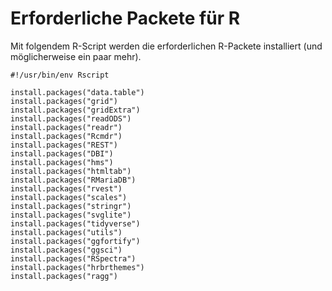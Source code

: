 # Erforderliche Packete für R

Mit folgendem R-Script werden die erforderlichen R-Packete installiert (und möglicherweise ein paar mehr).

```
#!/usr/bin/env Rscript

install.packages("data.table")
install.packages("grid")
install.packages("gridExtra")
install.packages("readODS")
install.packages("readr")
install.packages("Rcmdr")
install.packages("REST")
install.packages("DBI")
install.packages("hms")
install.packages("htmltab")
install.packages("RMariaDB")
install.packages("rvest")
install.packages("scales")
install.packages("stringr")
install.packages("svglite")
install.packages("tidyverse")
install.packages("utils")
install.packages("ggfortify")
install.packages("ggsci")
install.packages("RSpectra")
install.packages("hrbrthemes")
install.packages("ragg")
```